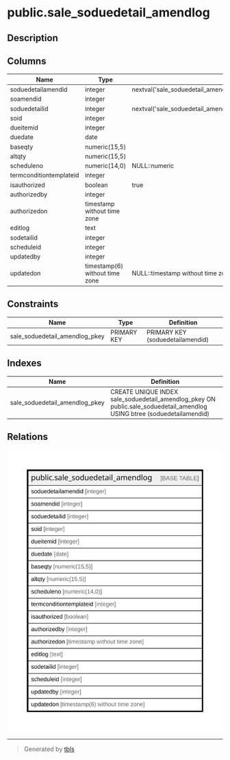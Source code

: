 # public.sale_soduedetail_amendlog

## Description

## Columns

| Name | Type | Default | Nullable | Children | Parents | Comment |
| ---- | ---- | ------- | -------- | -------- | ------- | ------- |
| soduedetailamendid | integer | nextval('sale_soduedetail_amendlog_soduedetailamendid_seq'::regclass) | false |  |  |  |
| soamendid | integer |  | true |  |  |  |
| soduedetailid | integer | nextval('sale_soduedetail_amendlog_soduedetailid_seq'::regclass) | false |  |  |  |
| soid | integer |  | true |  |  |  |
| dueitemid | integer |  | true |  |  |  |
| duedate | date |  | true |  |  |  |
| baseqty | numeric(15,5) |  | true |  |  |  |
| altqty | numeric(15,5) |  | true |  |  |  |
| scheduleno | numeric(14,0) | NULL::numeric | true |  |  |  |
| termconditiontemplateid | integer |  | true |  |  |  |
| isauthorized | boolean | true | true |  |  |  |
| authorizedby | integer |  | true |  |  |  |
| authorizedon | timestamp without time zone |  | true |  |  |  |
| editlog | text |  | true |  |  |  |
| sodetailid | integer |  | true |  |  |  |
| scheduleid | integer |  | true |  |  |  |
| updatedby | integer |  | true |  |  |  |
| updatedon | timestamp(6) without time zone | NULL::timestamp without time zone | true |  |  |  |

## Constraints

| Name | Type | Definition |
| ---- | ---- | ---------- |
| sale_soduedetail_amendlog_pkey | PRIMARY KEY | PRIMARY KEY (soduedetailamendid) |

## Indexes

| Name | Definition |
| ---- | ---------- |
| sale_soduedetail_amendlog_pkey | CREATE UNIQUE INDEX sale_soduedetail_amendlog_pkey ON public.sale_soduedetail_amendlog USING btree (soduedetailamendid) |

## Relations

![er](public.sale_soduedetail_amendlog.svg)

---

> Generated by [tbls](https://github.com/k1LoW/tbls)
